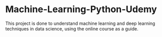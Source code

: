 # Machine-Learning-Python-Udemy
This project is done to understand machine learning and deep learning techniques in data science, using the online course as a guide. 
